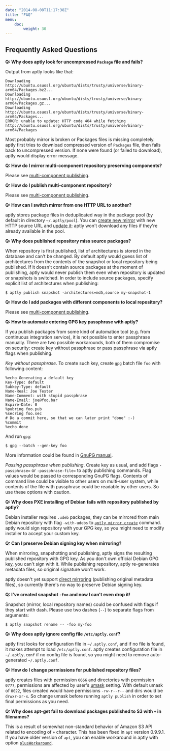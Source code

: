 ```yaml
---
date: "2014-08-08T11:17:38Z"
title: "FAQ"
menu:
    doc:
        weight: 30
---
```


Frequently Asked Questions
--------------------------

**Q: Why does aptly look for uncompressed `Package` file and fails?**

Output from aptly looks like that:

    Downloading http://ubuntu.osuosl.org/ubuntu/dists/trusty/universe/binary-arm64/Packages.bz2...
    Downloading http://ubuntu.osuosl.org/ubuntu/dists/trusty/universe/binary-arm64/Packages.gz...
    Downloading http://ubuntu.osuosl.org/ubuntu/dists/trusty/universe/binary-arm64/Packages...
    ERROR: unable to update: HTTP code 404 while fetching http://ubuntu.osuosl.org/ubuntu/dists/trusty/universe/binary-arm64/Packages

Most probably mirror is broken or Packages files is missing completely. aptly first tries to
download compressed version of `Packages` file, then falls back to uncompressed version. If none
were found (or failed to download), aptly would display error message.

**Q: How do I mirror multi-component repository preserving components?**

Please see [multi-component publishing](/doc/feature/multi-component/).

**Q: How do I publish multi-component repository?**

Please see [multi-component publishing](/doc/feature/multi-component/).

**Q: How can I switch mirror from one HTTP URL to another?**

aptly stores package files in deduplicated way in the package pool (by default in directory `~/.aptly/pool`).
You can [create new mirror](/doc/aptly/mirror/create/) with new HTTP source URL and
[update it](/doc/aptly/mirror/update): aptly won't download any files if they're
already available in the pool.

**Q: Why does published repository miss source packages?**

When repository is first published, list of architectures is stored in the database
and can't be changed. By default aptly would guess list of architectures from the
contents of the snapshot or local repository being published. If it doesn't contain
source packages at the moment of publishing, aptly would never publish them even
when repository is updated or snapshots is switched. In order to include source
packages, specify explicit list of architectures when publishing:

    $ aptly publish snapshot -architectures=md5,source my-snapshot-1

**Q: How do I add packages with different components to local repository?**

Please see [multi-component publishing](/doc/feature/multi-component/).

**Q: How to automate entering GPG key passphrase with aptly?**

If you publish packages from some kind of automation tool (e.g. from continuous integration
service), it is not possible to enter passphrase manually. There are two possible workarounds,
both of them compromise on security: create key without passphrase or pass passphrase via
aptly flags when publishing.

*Key without passphrase*. To create such key,
create `gpg` batch file `foo` with following content:

    %echo Generating a default key
    Key-Type: default
    Subkey-Type: default
    Name-Real: Joe Tester
    Name-Comment: with stupid passphrase
    Name-Email: joe@foo.bar
    Expire-Date: 0
    %pubring foo.pub
    %secring foo.sec
    # Do a commit here, so that we can later print "done" :-)
    %commit
    %echo done

And run `gpg`:

    $ gpg --batch --gen-key foo

More information could be found in [GnuPG manual](https://www.gnupg.org/documentation/manuals/gnupg-devel/Unattended-GPG-key-generation.html).

*Passing passphrase when publishing*. Create key as usual, and add flags `-passphrase=` or
`-passphrase-file=` to aptly publishing commands. Flag values would be passed to corresponding GnuPG
flags. Contents of command line could be visible to other users on multi-user system, while contents
of the file with passphrase could be readable by other users. So use these options with caution.

**Q: Why does PXE installing of Debian fails with repository published by aptly?**

Debian installer requires `.udeb` packages, they can be mirrored from main Debian repository
with flag `-with-udebs` to [`aptly mirror create`](/doc/aptly/mirror/create) command. aptly
would sign repository with your GPG key, so you might need to modify installer to accept
your custom key.

**Q: Can I preserve Debian signing key when mirroring?**

When mirroring, snapshotting and publishing, aptly signs the resulting published repository
with GPG key. As you don't own official Debian GPG key, you can't sign with it. While publishing
repository, aptly re-generates metadata files, so original signature won't work.

aptly doesn't yet support [direct mirroring](https://github.com/smira/aptly/issues/37)
(publishing original metadata files), so currently there's no way to preserve Debian signing key.

**Q: I've created snapshot `-foo` and now I can't even drop it!**

Snapshot (mirror, local repository names) could be confused with flags if they start with
dash. Please use two dashes (`--`) to separate flags from arguments:

    $ aptly snapshot rename -- -foo my-foo


**Q: Why does aptly ignore config file `/etc/aptly.conf`?**

aptly first looks for configuration file in `~/.aptly.conf`, and if no file is found, it
makes attempt to load `/etc/aptly.conf`. aptly creates configuration file in `~/.aptly.conf`
if no config file is found, so you might need to remove auto-generated `~/.aptly.conf`.

**Q: How do I change permissions for published repository files?**

aptly creates files with permission `0666` and directories with permission `0777`, permissions
are affected by user's [umask](http://en.wikipedia.org/wiki/Umask) setting. With default umask
of `0022`, files created would have permissions `-rw-r--r--` and dirs would be `drwxr-xr-x`.
So change umask before running `aptly publish` in order to set final permissions as you need.

**Q: Why does apt-get fail to download packages published to S3 with `+` in filenames?**

This is a result of somewhat non-standard behavior of Amazon S3 API related to encoding
of `+` character. This has been fixed in `apt` version 0.9.9.1. If you have older version
of `apt`, you can enable workaround in aptly with option [`plusWorkaround`](/doc/feature/s3/).